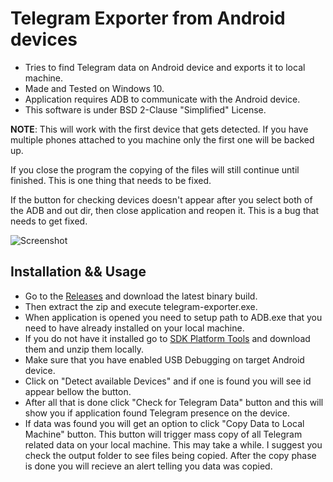 # Telegram Exporter from Android devices

- Tries to find Telegram data on Android device and exports it to local machine.
- Made and Tested on Windows 10.
- Application requires ADB to communicate with the Android device.
- This software is under BSD 2-Clause "Simplified" License.

**NOTE**: This will work with the first device that gets detected. If you have multiple
phones attached to you machine only the first one will be backed up.

If you close the program the copying of the files will still continue until finished. This
is one thing that needs to be fixed.

If the button for checking devices doesn't appear after you select both of the ADB and out
dir, then close application and reopen it. This is a bug that needs to get fixed.

![Screenshot](https://github.com/mitjafelicijan/telegram-exporter/assets/296714/286509ad-1345-4499-8c21-2b0949100a34)

## Installation && Usage

- Go to the [Releases](https://github.com/mitjafelicijan/telegram-exporter/releases) and
  download the latest binary build.
- Then extract the zip and execute telegram-exporter.exe.
- When application is opened you need to setup path to ADB.exe that you need to have already
  installed on your local machine.
- If you do not have it installed go to [SDK Platform Tools](https://developer.android.com/tools/releases/platform-tools)
  and download them and unzip them locally.
- Make sure that you have enabled USB Debugging on target Android device.
- Click on "Detect available Devices" and if one is found you will see id appear bellow the button.
- After all that is done click "Check for Telegram Data" button and this will show you if 
  application found Telegram presence on the device.
- If data was found you will get an option to click "Copy Data to Local Machine"
  button. This button will trigger mass copy of all Telegram related data on your local
  machine. This may take a while. I suggest you check the output folder to see files
  being copied. After the copy phase is done you will recieve an alert telling you
  data was copied.

